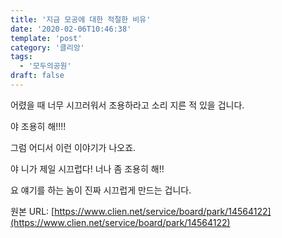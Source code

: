 ```yaml
---
title: '지금 모공에 대한 적절한 비유'
date: '2020-02-06T10:46:38'
template: 'post'
category: '클리앙'
tags: 
  - '모두의공원'
draft: false
---
```


어렸을 때 너무 시끄러워서 조용하라고 소리 지른 적 있을 겁니다.

  

야 조용히 해!!!!

  

그럼 어디서 이런 이야기가 나오죠. 

  

야 니가 제일 시끄럽다! 너나 좀 조용히 해!!

  

요 얘기를 하는 놈이 진짜 시끄럽게 만드는 겁니다.

원본 URL: [https://www.clien.net/service/board/park/14564122](https://www.clien.net/service/board/park/14564122)